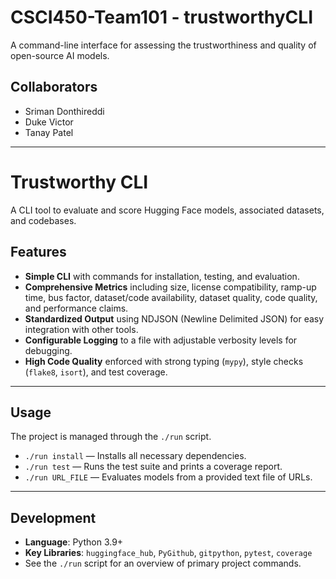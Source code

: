 # CSCI450-Team101 - trustworthyCLI
A command-line interface for assessing the trustworthiness and quality of open-source AI models.

## Collaborators

* Sriman Donthireddi
* Duke Victor
* Tanay Patel

---

# Trustworthy CLI

A CLI tool to evaluate and score Hugging Face models, associated datasets, and codebases.

## Features

* **Simple CLI** with commands for installation, testing, and evaluation.
* **Comprehensive Metrics** including size, license compatibility, ramp-up time, bus factor, dataset/code availability, dataset quality, code quality, and performance claims.
* **Standardized Output** using NDJSON (Newline Delimited JSON) for easy integration with other tools.
* **Configurable Logging** to a file with adjustable verbosity levels for debugging.
* **High Code Quality** enforced with strong typing (`mypy`), style checks (`flake8`, `isort`), and test coverage.

---

## Usage

The project is managed through the `./run` script.

* `./run install` — Installs all necessary dependencies.
* `./run test` — Runs the test suite and prints a coverage report.
* `./run URL_FILE` — Evaluates models from a provided text file of URLs.

---

## Development

* **Language**: Python 3.9+
* **Key Libraries**: `huggingface_hub`, `PyGithub`, `gitpython`, `pytest`, `coverage`
* See the `./run` script for an overview of primary project commands.

